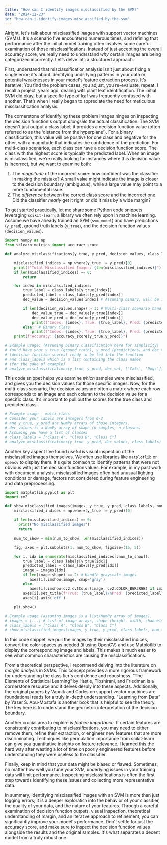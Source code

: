 ```yaml
---
title: "How can I identify images misclassified by the SVM?"
date: "2024-12-23"
id: "how-can-i-identify-images-misclassified-by-the-svm"
---
```


Alright, let's talk about misclassified images with support vector machines (SVMs). It's a scenario I've encountered numerous times, and refining that performance after the initial model training often involves some careful examination of those misclassifications. Instead of just accepting the overall accuracy score, we really need to understand *why* certain images are being categorized incorrectly. Let’s delve into a structured approach.

First, understand that misclassification analysis isn't just about fixing a single error; it's about identifying underlying patterns in your data or potential weaknesses in your model's feature extraction process. It’s iterative: You find the problem cases, you adjust, you re-evaluate, repeat. I recall a project, years ago, dealing with plant leaf identification. The initial SVM did okay, but a specific type of leaf was frequently confused with another. That’s when I really began to appreciate the need for meticulous misclassification analysis.

The cornerstone of identifying these problem images hinges on inspecting the decision function's output *alongside* the actual classification. The SVM doesn't just output a class label; it provides a decision function value (often referred to as the ‘distance from the hyperplane’). For a binary classification, this value will be positive for one class and negative for the other, with a magnitude that indicates the confidence of the prediction. For multi-class scenarios, each class can have a decision function score. The class with the highest score is typically the predicted label. When an image is misclassified, we’re really looking for instances where this decision value is incorrect, but we want to examine both:

1.  The *magnitude* of the incorrect score: how confident was the classifier in making the mistake? A small value might indicate the image is closer to the decision boundary (ambiguous), while a large value may point to a more fundamental issue.
2.  The *difference* between the correct class score and the incorrect one. Did the classifier *nearly* get it right, or did it miss by a wide margin?

To get started practically, let me share some Python code snippets leveraging `scikit-learn`, a library we often rely upon in machine learning. Assume we have already trained an SVM (`svm_model`) and have predictions (`y_pred`), ground truth labels (`y_true`), and the decision function values (`decision_values`).

```python
import numpy as np
from sklearn.metrics import accuracy_score

def analyze_misclassifications(y_true, y_pred, decision_values, class_labels):

    misclassified_indices = np.where(y_true != y_pred)[0]
    print(f"Total Misclassified Images: {len(misclassified_indices)}")
    if len(misclassified_indices) == 0:
        return

    for index in misclassified_indices:
        true_label = class_labels[y_true[index]]
        predicted_label = class_labels[y_pred[index]]
        dec_value = decision_values[index] # Assuming binary, will be 1 value

        if len(decision_values.shape) > 1: # Multi-class scenario handling
            dec_value_true = dec_value[y_true[index]]
            dec_value_pred = dec_value[y_pred[index]]
            print(f"Index: {index}, True: {true_label}, Pred: {predicted_label}, True Score: {dec_value_true:.2f}, Pred Score: {dec_value_pred:.2f}")
        else:  # Binary Class
            print(f"Index: {index}, True: {true_label}, Pred: {predicted_label}, Decision Value: {dec_value:.2f}")
    print(f"Accuracy: {accuracy_score(y_true,y_pred)}")

# Example usage: (Assuming binary classification here for simplicity)
# You'd have your y_true (ground truth), y_pred (predictions) and dec_val
# (decision function scores) ready to be fed into the function
# and class_labels which is a list containing the class names
# (for the sake of example)
# analyze_misclassifications(y_true, y_pred, dec_val, ['Cats', 'Dogs'])
```

This code snippet helps you examine *which* samples were misclassified, and gives you the decision values for those specific images. Now, for the multi-class scenario, the decision values are often a matrix where each row corresponds to an image and each column to the decision value for a specific class. It’s important to pull out the scores for the true class and predicted class.

```python
# Example usage - multi-class
# Consider your labels are integers from 0-2
# and y_true, y_pred are NumPy arrays of those integers.
# dec_values is a NumPy array of shape (n_samples, n_classes).
# Assuming you have a list of classes
# class_labels = ["Class A", "Class B", "Class C"]
# analyze_misclassifications(y_true, y_pred, dec_values, class_labels)
```

Another key aspect I've found useful is visual inspection of the misclassified images themselves. We often use libraries like `matplotlib` or `opencv` to display them. It's quite common to identify patterns that were not obvious with just the decision function values. For example, in my past work with document analysis, misclassified images often had unusual lighting conditions or damage, factors not considered during feature engineering and data preprocessing.

```python
import matplotlib.pyplot as plt
import cv2

def show_misclassified_images(images, y_true, y_pred, class_labels, num_to_show=5):
    misclassified_indices = np.where(y_true != y_pred)[0]

    if len(misclassified_indices) == 0:
      print("No misclassified images")
      return
    
    num_to_show = min(num_to_show, len(misclassified_indices))
    
    fig, axes = plt.subplots(1, num_to_show, figsize=(15, 5))

    for i, idx in enumerate(misclassified_indices[:num_to_show]):
        true_label = class_labels[y_true[idx]]
        predicted_label = class_labels[y_pred[idx]]
        image = images[idx]
        if len(image.shape) == 2: # Handle grayscale images
           axes[i].imshow(image, cmap='gray')
        else:
           axes[i].imshow(cv2.cvtColor(image, cv2.COLOR_BGR2RGB) if image.shape[2] == 3 else image ) # BGR to RGB for OpenCV
        axes[i].set_title(f"True: {true_label}\nPred: {predicted_label}")
        axes[i].axis('off')

    plt.show()

# Example usage (assuming images is a list/NumPy array of images).
# images = [...] # List of image arrays, shape (height, width, channels) if colored or (height, width) if gray
# class_labels = ["Class A", "Class B", "Class C"]
# show_misclassified_images(images, y_true, y_pred, class_labels, num_to_show=3)
```

In this code snippet, we pull the images by their misclassified indices, convert the color spaces as needed (if using OpenCV) and use Matplotlib to display the corresponding image and labels. This makes it much easier to see what common characteristics are causing the misclassifications.

From a theoretical perspective, I recommend delving into the literature on *margin analysis* in SVMs. This concept provides a more rigorous framework for understanding the classifier's confidence and robustness. “The Elements of Statistical Learning” by Hastie, Tibshirani, and Friedman is a cornerstone resource and it delves deeply into these aspects. Additionally, the original papers by Vapnik and Cortes on support vector machines are foundational reads for a truly in-depth understanding. "Learning from Data" by Yaser S. Abu-Mostafa is another book that is helpful to see the theory. The key here is to understand the geometric interpretation of the decision boundary.

Another crucial area to explore is *feature importance*. If certain features are consistently contributing to misclassifications, you may need to either remove them, refine their extraction, or engineer new features that are more discriminating. Techniques like permutation importance from scikit-learn can give you quantitative insights on feature relevance. I learned this the hard way after wasting a lot of time on poorly engineered features before understanding they were useless to the classifier.

Finally, keep in mind that your data might be biased or flawed. Sometimes, no matter how well you tune your SVM, underlying issues in your training data will limit performance. Inspecting misclassifications is often the first step towards identifying these issues and collecting more representative data.

In summary, identifying misclassified images with an SVM is more than just logging errors; it is a deeper exploration into the behavior of your classifier, the quality of your data, and the nature of your features. Through a careful examination of decision function outputs, visual inspection, theoretical understanding of margin, and an iterative approach to refinement, you can significantly improve your model's performance. Don't settle for just the accuracy score, and make sure to inspect the decision function values alongside the results and the original samples. It's what separates a decent model from a truly robust one.
